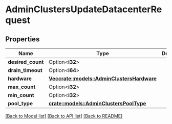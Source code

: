 # AdminClustersUpdateDatacenterRequest

## Properties

Name | Type | Description | Notes
------------ | ------------- | ------------- | -------------
**desired_count** | Option<**i32**> |  | [optional]
**drain_timeout** | Option<**i64**> |  | [optional]
**hardware** | [**Vec<crate::models::AdminClustersHardware>**](AdminClustersHardware.md) |  | 
**max_count** | Option<**i32**> |  | [optional]
**min_count** | Option<**i32**> |  | [optional]
**pool_type** | [**crate::models::AdminClustersPoolType**](AdminClustersPoolType.md) |  | 

[[Back to Model list]](../README.md#documentation-for-models) [[Back to API list]](../README.md#documentation-for-api-endpoints) [[Back to README]](../README.md)


